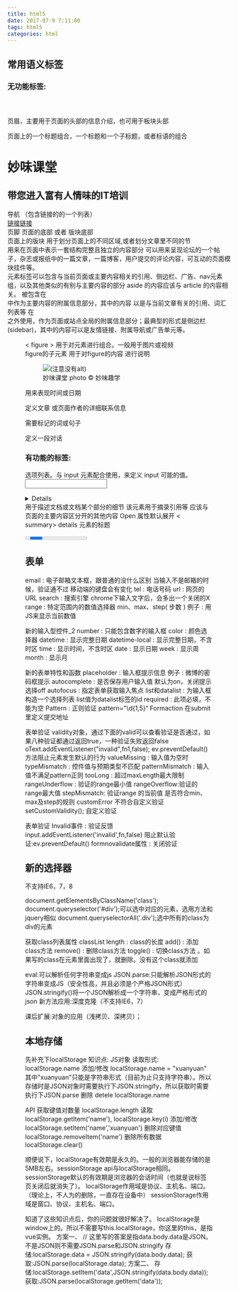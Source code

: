 ```yaml
---
title: html5
date: 2017-07-9 7:11:00
tags: html5
categories: html
---
```



<div><!-- more--></div>

## 常用语义标签

### 无功能标签:
<header></header> 页眉，主要用于页面的头部的信息介绍，也可用于板块头部

<hgroup></hgroup> 页面上的一个标题组合，一个标题和一个子标题，或者标语的组合
<hgroup>
	<h1>妙味课堂</h1>
	<h2>带您进入富有人情味的IT培训</h2>
</hgroup>

<nav></nav> 导航 （包含链接的的一个列表）
<nav><a href=“#”>链接</a><a href=“#”>链接</a></nav>

<footer></footer>页脚  页面的底部 或者 版块底部
<section> <section> 页面上的版块
用于划分页面上的不同区域,或者划分文章里不同的节
<article></ article > 用来在页面中表示一套结构完整且独立的内容部分
可以用来呈现论坛的一个帖子，杂志或报纸中的一篇文章，一篇博客，用户提交的评论内容，可互动的页面模块挂件等。



<aside></ aside> 元素标签可以包含与当前页面或主要内容相关的引用、侧边栏、广告、nav元素组，以及其他类似的有别与主要内容的部分
aside 的内容应该与 article 的内容相关。
被包含在<article>中作为主要内容的附属信息部分，其中的内容 以是与当前文章有关的引用、词汇列表等
在<article>之外使用，作为页面或站点全局的附属信息部分；最典型的形式是侧边栏(sidebar)，其中的内容可以是友情链接、附属导航或广告单元等。


<figure> < figure > 用于对元素进行组合。一般用于图片或视频
 <figcaption> <figcaption> figure的子元素 用于对figure的内容 进行说明
	<figure>
		<img src=“miaov.png”/>(注意没有alt)
		 <figcaption> 妙味课堂 photo &copy 妙味趣学</figcaption>
 </figure>

<time></time>用来表现时间或日期

<address></address> 定义文章 或页面作者的详细联系信息

<mark></mark> 需要标记的词或句子


<dialog></dialog>定义一段对话
<dialog>
  <dt>老师</dt>
  <dd>2+2 等于？</dd>
  <dt>学生</dt>
  <dd>4</dd>
  <dt>老师</dt>
  <dd>答对了！</dd>
</dialog>




### 有功能的标签:

<datalist></datalist>选项列表。与 input 元素配合使用，来定义 input 可能的值。
<input type="text" list="valList" />
    <datalist id="valList">
	     <option value="javascript">javascript</option>
	     <option value="html">html</option>
	     <option value="css">css</option>
    </datalist>

<details></details>用于描述文档或文档某个部分的细节
该元素用于摘录引用等 应该与页面的主要内容区分开的其他内容
Open 属性默认展开
< summary></summary> details 元素的标题



<progress><progress>定义进度条
<progress max="100" value="20">
         <span>76</span>%
</progress>


## 表单

email  :  电子邮箱文本框，跟普通的没什么区别
当输入不是邮箱的时候，验证通不过
移动端的键盘会有变化
tel   :   电话号码
url   :   网页的URL
search  :  搜索引擎
chrome下输入文字后，会多出一个关闭的X
range  :  特定范围内的数值选择器
min、max、step( 步数 )
例子 :  用JS来显示当前数值


新的输入型控件_2
number  :  只能包含数字的输入框
color  :  颜色选择器
datetime  :  显示完整日期
datetime-local  :  显示完整日期，不含时区
time  :  显示时间，不含时区
date  :    显示日期
week  :  显示周
month  :  显示月

新的表单特性和函数
placeholder  :  输入框提示信息
例子 :  微博的密码框提示
autocomplete  :  是否保存用户输入值
默认为on，关闭提示选择off
autofocus  :  指定表单获取输入焦点
list和datalist  :  为输入框构造一个选择列表
list值为datalist标签的id
required  :  此项必填，不能为空
Pattern : 正则验证  pattern="\d{1,5}“
Formaction 在submit里定义提交地址

表单验证
validity对象，通过下面的valid可以查看验证是否通过，如果八种验证都通过返回true，一种验证失败返回false
oText.addEventListener("invalid",fn1,false);
ev.preventDefault() 方法阻止元素发生默认的行为
valueMissing  :  输入值为空时
typeMismatch :  控件值与预期类型不匹配
patternMismatch  :  输入值不满足pattern正则
tooLong  :  超过maxLength最大限制
rangeUnderflow : 验证的range最小值
rangeOverflow:验证的range最大值
stepMismatch: 验证range 的当前值 是否符合min、max及step的规则
customError 不符合自定义验证
setCustomValidity(); 自定义验证

表单验证
Invalid事件  :  验证反馈 input.addEventListener('invalid',fn,false)
阻止默认验证:ev.preventDefault()
formnovalidate属性  :  关闭验证


## 新的选择器

不支持IE6，7，8

document.getElementsByClassName('class');
document.queryselector('#div');可以选中对应的元素，选用方法和jquery相似
document.queryselectorAll('.div');选中所有的class为div的元素


获取class列表属性
classList
length :  class的长度
add()  :  添加class方法
remove()  :  删除class方法
toggle() :  切换class方法 。如果写的class在元素里面出现了，就删除。没有这个class就添加

eval:可以解析任何字符串变成js
JSON.parse:只能解析JSON形式的字符串变成JS（安全性高，并且必须是个严格JSON形式）
JSON.stringify()将一个JSON解析成一个字符串，变成严格形式的json
新方法应用:深度克隆（不支持IE6，7）


课后扩展:对象的应用（浅拷贝、深拷贝）；


## 本地存储


先补充下localStorage 知识点:
JS对象
读取形式:
localStorage.name
添加/修改
localStorage.name = "xuanyuan"
其中"xuanyuan"只能是字符串形式（目前为止只支持字符串）。所以存储时是JSON对象时需要执行下JSON.stringify，所以获取时需要执行下JSON.parse
删除
detele localStorage.name

API
获取键值对数量
localStorage.length
读取
localStorage.getItem('name'), localStorage.key(i)
添加/修改
localStorage.setItem('name','xuanyuan')
删除对应键值
localStorage.removeItem('name')
删除所有数据
localStorage.clear()

顺便说下，localStorage有效期是永久的。一般的浏览器能存储的是5MB左右。sessionStorage api与localStorage相同。
sessionStorage默认的有效期是浏览器的会话时间（也就是说标签页关闭后就消失了）。
localStorage作用域是协议、主机名、端口。（理论上，不人为的删除，一直存在设备中）
sessionStorage作用域是窗口、协议、主机名、端口。

知道了这些知识点后，你的问题就很好解决了。
localStorage是window上的。所以不需要写this.localStorage，你这里的this，是指vue实例。
方案一、
// 这里写的答案是指data.body.data是JSON。不是JSON则不需要JSON.parse和JSON.stringify
存储:localStorage.data = JSON.stringify(data.body.data);
获取:JSON.parse(localStorage.data);
方案二、
存储:localStorage.setItem('data',JSON.stringify(data.body.data));
获取:JSON.parse(localStorage.getItem('data'));

